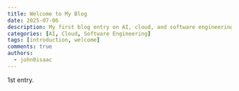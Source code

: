```yaml
---
title: Welcome to My Blog
date: 2025-07-06
description: My first blog entry on AI, cloud, and software engineering.
categories: [AI, Cloud, Software Engineering]
tags: [introduction, welcome]
comments: true
authors:
  - john0isaac
---
```


1st entry.

<!-- more -->
